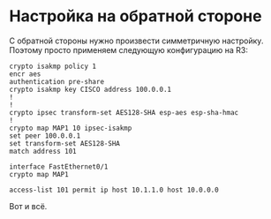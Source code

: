 # Настройка на обратной стороне

С обратной стороны нужно произвести симметричную настройку.  
Поэтому просто применяем следующую конфигурацию на R3:

```text
crypto isakmp policy 1
encr aes
authentication pre-share
crypto isakmp key CISCO address 100.0.0.1
!
!
crypto ipsec transform-set AES128-SHA esp-aes esp-sha-hmac 
! 
crypto map MAP1 10 ipsec-isakmp 
set peer 100.0.0.1
set transform-set AES128-SHA 
match address 101

interface FastEthernet0/1
crypto map MAP1

access-list 101 permit ip host 10.1.1.0 host 10.0.0.0
```

Вот и всё.

